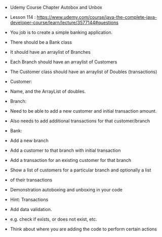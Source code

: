 * Udemy Course Chapter Autobox and Unbox 
* Lesson 114 : https://www.udemy.com/course/java-the-complete-java-developer-course/learn/lecture/3577144#questions

* You job is to create a simple banking application.
* There should be a Bank class
* It should have an arraylist of Branches
* Each Branch should have an arraylist of Customers
* The Customer class should have an arraylist of Doubles (transactions)
* Customer:	
* Name, and the ArrayList of doubles.
* Branch:
* Need to be able to add a new customer and initial transaction amount.
* Also needs to add additional transactions for that customer/branch
* Bank:
* Add a new branch
* Add a customer to that branch with initial transaction
* Add a transaction for an existing customer for that branch
* Show a list of customers for a particular branch and optionally a list
* of their transactions
* Demonstration autoboxing and unboxing in your code
* Hint: Transactions
* Add data validation.
* e.g. check if exists, or does not exist, etc.
* Think about where you are adding the code to perform certain actions
